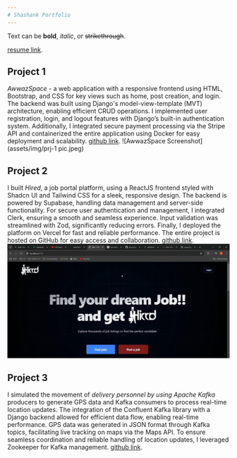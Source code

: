 ```yaml
---
# Shashank Portfolio
---
```


Text can be **bold**, _italic_, or ~~strikethrough~~.

[resume link](https://drive.google.com/file/d/1nlppqxLMOSRFlP9P5mocwxOAfqXUbHTi/view?usp=sharing).

## Project 1

_AwwazSpace_ - a web application with a responsive frontend using HTML, Bootstrap, and CSS for key views such as home, post creation, and login. The backend was built using Django's model-view-template (MVT) architecture, enabling efficient CRUD operations. I implemented user registration, login, and logout features with Django’s built-in authentication system. Additionally, I integrated secure payment processing via the Stripe API and containerized the entire application using Docker for easy deployment and scalability.
[github link](https://github.com/ShashankPatil35/AwaazSpace).
![AwwazSpace Screenshot](assets/img/prj-1 pic.jpeg)


## Project 2
I built _Hired_, a job portal platform, using a ReactJS frontend styled with Shadcn UI and Tailwind CSS for a sleek, responsive design. The backend is powered by Supabase, handling data management and server-side functionality. For secure user authentication and management, I integrated Clerk, ensuring a smooth and seamless experience. Input validation was streamlined with Zod, significantly reducing errors. Finally, I deployed the platform on Vercel for fast and reliable performance. The entire project is hosted on GitHub for easy access and collaboration.
[github link](https://github.com/ShashankPatil35/hired-job-portal).
![Hired Screenshot](assets/img/prj-2PIC.jpeg)


## Project 3

I simulated the movement of _delivery personnel by using Apache Kafka_ producers to generate GPS data and Kafka consumers to process real-time location updates. The integration of the Confluent Kafka library with a Django backend allowed for efficient data flow, enabling real-time performance. GPS data was generated in JSON format through Kafka topics, facilitating live tracking on maps via the Maps API. To ensure seamless coordination and reliable handling of location updates, I leveraged Zookeeper for Kafka management.
[github link](https://github.com/ShashankPatil35/Delivery-tracking-system-).

